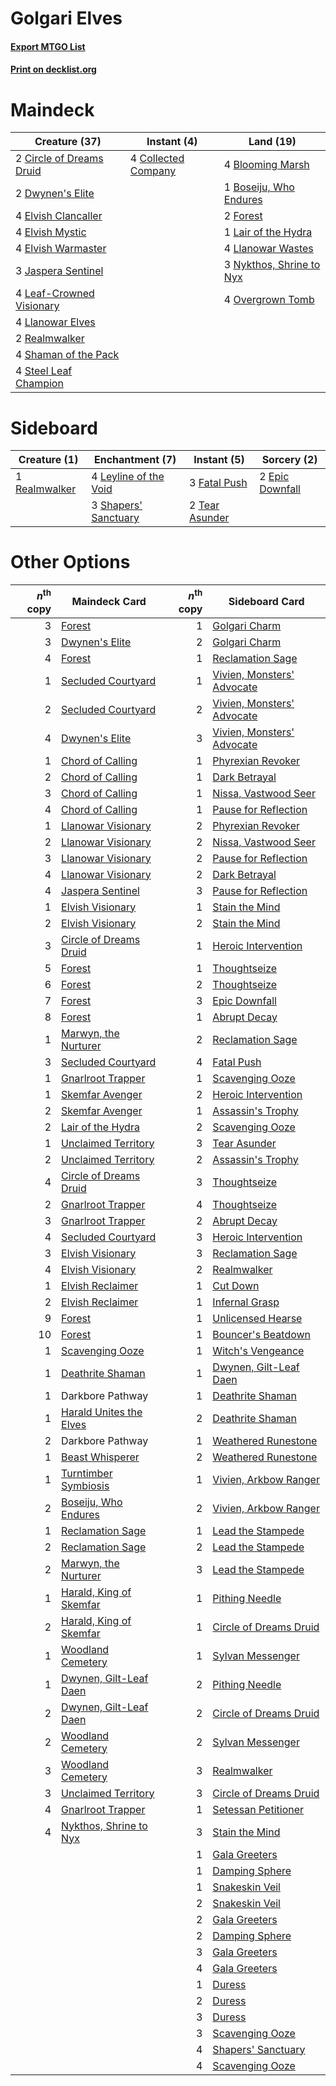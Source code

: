 # Golgari Elves

#### [Export MTGO List](../collection/Golgari%20Elves/Golgari%20Elves.txt)
#### [Print on decklist.org](http://decklist.org/?deckmain=4%09Blooming%20Marsh%0A1%09Boseiju,%20Who%20Endures%0A2%09Circle%20of%20Dreams%20Druid%0A4%09Collected%20Company%0A2%09Dwynen's%20Elite%0A4%09Elvish%20Clancaller%0A4%09Elvish%20Mystic%0A4%09Elvish%20Warmaster%0A2%09Forest%0A3%09Jaspera%20Sentinel%0A1%09Lair%20of%20the%20Hydra%0A4%09Leaf-Crowned%20Visionary%0A4%09Llanowar%20Elves%0A4%09Llanowar%20Wastes%0A3%09Nykthos,%20Shrine%20to%20Nyx%0A4%09Overgrown%20Tomb%0A2%09Realmwalker%0A4%09Shaman%20of%20the%20Pack%0A4%09Steel%20Leaf%20Champion&deckside=2%09Epic%20Downfall%0A3%09Fatal%20Push%0A4%09Leyline%20of%20the%20Void%0A1%09Realmwalker%0A3%09Shapers'%20Sanctuary%0A2%09Tear%20Asunder)
# Maindeck

|                                           Creature (37)                                           |                                         Instant (4)                                          |                                             Land (19)                                             |
|---------------------------------------------------------------------------------------------------|----------------------------------------------------------------------------------------------|---------------------------------------------------------------------------------------------------|
|2 [Circle of Dreams Druid](http://gatherer.wizards.com/Pages/Card/Details.aspx?multiverseid=527463)|4 [Collected Company](http://gatherer.wizards.com/Pages/Card/Details.aspx?multiverseid=394519)|4 [Blooming Marsh](http://gatherer.wizards.com/Pages/Card/Details.aspx?multiverseid=417816)        |
|2 [Dwynen's Elite](http://gatherer.wizards.com/Pages/Card/Details.aspx?multiverseid=442739)        |                                                                                              |1 [Boseiju, Who Endures](http://gatherer.wizards.com/Pages/Card/Details.aspx?multiverseid=548579)  |
|4 [Elvish Clancaller](http://gatherer.wizards.com/Pages/Card/Details.aspx?multiverseid=447315)     |                                                                                              |2 [Forest](http://gatherer.wizards.com/Pages/Card/Details.aspx?multiverseid=439860)                |
|4 [Elvish Mystic](http://gatherer.wizards.com/Pages/Card/Details.aspx?multiverseid=389499)         |                                                                                              |1 [Lair of the Hydra](http://gatherer.wizards.com/Pages/Card/Details.aspx?multiverseid=527546)     |
|4 [Elvish Warmaster](http://gatherer.wizards.com/Pages/Card/Details.aspx?multiverseid=503780)      |                                                                                              |4 [Llanowar Wastes](http://gatherer.wizards.com/Pages/Card/Details.aspx?multiverseid=129627)       |
|3 [Jaspera Sentinel](http://gatherer.wizards.com/Pages/Card/Details.aspx?multiverseid=503792)      |                                                                                              |3 [Nykthos, Shrine to Nyx](http://gatherer.wizards.com/Pages/Card/Details.aspx?multiverseid=373713)|
|4 [Leaf-Crowned Visionary](http://gatherer.wizards.com/Pages/Card/Details.aspx?multiverseid=574647)|                                                                                              |4 [Overgrown Tomb](http://gatherer.wizards.com/Pages/Card/Details.aspx?multiverseid=405103)        |
|4 [Llanowar Elves](http://gatherer.wizards.com/Pages/Card/Details.aspx?multiverseid=129626)        |                                                                                              |                                                                                                   |
|2 [Realmwalker](http://gatherer.wizards.com/Pages/Card/Details.aspx?multiverseid=503804)           |                                                                                              |                                                                                                   |
|4 [Shaman of the Pack](http://gatherer.wizards.com/Pages/Card/Details.aspx?multiverseid=413747)    |                                                                                              |                                                                                                   |
|4 [Steel Leaf Champion](http://gatherer.wizards.com/Pages/Card/Details.aspx?multiverseid=443070)   |                                                                                              |                                                                                                   |


# Sideboard

|                                      Creature (1)                                      |                                        Enchantment (7)                                         |                                       Instant (5)                                       |                                       Sorcery (2)                                        |
|----------------------------------------------------------------------------------------|------------------------------------------------------------------------------------------------|-----------------------------------------------------------------------------------------|------------------------------------------------------------------------------------------|
|1 [Realmwalker](http://gatherer.wizards.com/Pages/Card/Details.aspx?multiverseid=503804)|4 [Leyline of the Void](http://gatherer.wizards.com/Pages/Card/Details.aspx?multiverseid=107682)|3 [Fatal Push](http://gatherer.wizards.com/Pages/Card/Details.aspx?multiverseid=423724)  |2 [Epic Downfall](http://gatherer.wizards.com/Pages/Card/Details.aspx?multiverseid=473047)|
|                                                                                        |3 [Shapers' Sanctuary](http://gatherer.wizards.com/Pages/Card/Details.aspx?multiverseid=435362) |2 [Tear Asunder](http://gatherer.wizards.com/Pages/Card/Details.aspx?multiverseid=574663)|                                                                                          |


# Other Options

|*n*<sup>th</sup> copy|                                          Maindeck Card                                           |*n*<sup>th</sup> copy|                                           Sideboard Card                                            |
|--------------------:|--------------------------------------------------------------------------------------------------|--------------------:|-----------------------------------------------------------------------------------------------------|
|                    3|[Forest](http://gatherer.wizards.com/Pages/Card/Details.aspx?multiverseid=439860)                 |                    1|[Golgari Charm](http://gatherer.wizards.com/Pages/Card/Details.aspx?multiverseid=405245)             |
|                    3|[Dwynen's Elite](http://gatherer.wizards.com/Pages/Card/Details.aspx?multiverseid=442739)         |                    2|[Golgari Charm](http://gatherer.wizards.com/Pages/Card/Details.aspx?multiverseid=405245)             |
|                    4|[Forest](http://gatherer.wizards.com/Pages/Card/Details.aspx?multiverseid=439860)                 |                    1|[Reclamation Sage](http://gatherer.wizards.com/Pages/Card/Details.aspx?multiverseid=389651)          |
|                    1|[Secluded Courtyard](http://gatherer.wizards.com/Pages/Card/Details.aspx?multiverseid=548588)     |                    1|[Vivien, Monsters' Advocate](http://gatherer.wizards.com/Pages/Card/Details.aspx?multiverseid=479695)|
|                    2|[Secluded Courtyard](http://gatherer.wizards.com/Pages/Card/Details.aspx?multiverseid=548588)     |                    2|[Vivien, Monsters' Advocate](http://gatherer.wizards.com/Pages/Card/Details.aspx?multiverseid=479695)|
|                    4|[Dwynen's Elite](http://gatherer.wizards.com/Pages/Card/Details.aspx?multiverseid=442739)         |                    3|[Vivien, Monsters' Advocate](http://gatherer.wizards.com/Pages/Card/Details.aspx?multiverseid=479695)|
|                    1|[Chord of Calling](http://gatherer.wizards.com/Pages/Card/Details.aspx?multiverseid=383209)       |                    1|[Phyrexian Revoker](http://gatherer.wizards.com/Pages/Card/Details.aspx?multiverseid=383343)         |
|                    2|[Chord of Calling](http://gatherer.wizards.com/Pages/Card/Details.aspx?multiverseid=383209)       |                    1|[Dark Betrayal](http://gatherer.wizards.com/Pages/Card/Details.aspx?multiverseid=373504)             |
|                    3|[Chord of Calling](http://gatherer.wizards.com/Pages/Card/Details.aspx?multiverseid=383209)       |                    1|[Nissa, Vastwood Seer](http://gatherer.wizards.com/Pages/Card/Details.aspx?multiverseid=398438)      |
|                    4|[Chord of Calling](http://gatherer.wizards.com/Pages/Card/Details.aspx?multiverseid=383209)       |                    1|[Pause for Reflection](http://gatherer.wizards.com/Pages/Card/Details.aspx?multiverseid=452890)      |
|                    1|[Llanowar Visionary](http://gatherer.wizards.com/Pages/Card/Details.aspx?multiverseid=485516)     |                    2|[Phyrexian Revoker](http://gatherer.wizards.com/Pages/Card/Details.aspx?multiverseid=383343)         |
|                    2|[Llanowar Visionary](http://gatherer.wizards.com/Pages/Card/Details.aspx?multiverseid=485516)     |                    2|[Nissa, Vastwood Seer](http://gatherer.wizards.com/Pages/Card/Details.aspx?multiverseid=398438)      |
|                    3|[Llanowar Visionary](http://gatherer.wizards.com/Pages/Card/Details.aspx?multiverseid=485516)     |                    2|[Pause for Reflection](http://gatherer.wizards.com/Pages/Card/Details.aspx?multiverseid=452890)      |
|                    4|[Llanowar Visionary](http://gatherer.wizards.com/Pages/Card/Details.aspx?multiverseid=485516)     |                    2|[Dark Betrayal](http://gatherer.wizards.com/Pages/Card/Details.aspx?multiverseid=373504)             |
|                    4|[Jaspera Sentinel](http://gatherer.wizards.com/Pages/Card/Details.aspx?multiverseid=503792)       |                    3|[Pause for Reflection](http://gatherer.wizards.com/Pages/Card/Details.aspx?multiverseid=452890)      |
|                    1|[Elvish Visionary](http://gatherer.wizards.com/Pages/Card/Details.aspx?multiverseid=175124)       |                    1|[Stain the Mind](http://gatherer.wizards.com/Pages/Card/Details.aspx?multiverseid=383402)            |
|                    2|[Elvish Visionary](http://gatherer.wizards.com/Pages/Card/Details.aspx?multiverseid=175124)       |                    2|[Stain the Mind](http://gatherer.wizards.com/Pages/Card/Details.aspx?multiverseid=383402)            |
|                    3|[Circle of Dreams Druid](http://gatherer.wizards.com/Pages/Card/Details.aspx?multiverseid=527463) |                    1|[Heroic Intervention](http://gatherer.wizards.com/Pages/Card/Details.aspx?multiverseid=423776)       |
|                    5|[Forest](http://gatherer.wizards.com/Pages/Card/Details.aspx?multiverseid=439860)                 |                    1|[Thoughtseize](http://gatherer.wizards.com/Pages/Card/Details.aspx?multiverseid=438676)              |
|                    6|[Forest](http://gatherer.wizards.com/Pages/Card/Details.aspx?multiverseid=439860)                 |                    2|[Thoughtseize](http://gatherer.wizards.com/Pages/Card/Details.aspx?multiverseid=438676)              |
|                    7|[Forest](http://gatherer.wizards.com/Pages/Card/Details.aspx?multiverseid=439860)                 |                    3|[Epic Downfall](http://gatherer.wizards.com/Pages/Card/Details.aspx?multiverseid=473047)             |
|                    8|[Forest](http://gatherer.wizards.com/Pages/Card/Details.aspx?multiverseid=439860)                 |                    1|[Abrupt Decay](http://gatherer.wizards.com/Pages/Card/Details.aspx?multiverseid=456061)              |
|                    1|[Marwyn, the Nurturer](http://gatherer.wizards.com/Pages/Card/Details.aspx?multiverseid=443060)   |                    2|[Reclamation Sage](http://gatherer.wizards.com/Pages/Card/Details.aspx?multiverseid=389651)          |
|                    3|[Secluded Courtyard](http://gatherer.wizards.com/Pages/Card/Details.aspx?multiverseid=548588)     |                    4|[Fatal Push](http://gatherer.wizards.com/Pages/Card/Details.aspx?multiverseid=423724)                |
|                    1|[Gnarlroot Trapper](http://gatherer.wizards.com/Pages/Card/Details.aspx?multiverseid=398413)      |                    1|[Scavenging Ooze](http://gatherer.wizards.com/Pages/Card/Details.aspx?multiverseid=420783)           |
|                    1|[Skemfar Avenger](http://gatherer.wizards.com/Pages/Card/Details.aspx?multiverseid=503718)        |                    2|[Heroic Intervention](http://gatherer.wizards.com/Pages/Card/Details.aspx?multiverseid=423776)       |
|                    2|[Skemfar Avenger](http://gatherer.wizards.com/Pages/Card/Details.aspx?multiverseid=503718)        |                    1|[Assassin's Trophy](http://gatherer.wizards.com/Pages/Card/Details.aspx?multiverseid=452902)         |
|                    2|[Lair of the Hydra](http://gatherer.wizards.com/Pages/Card/Details.aspx?multiverseid=527546)      |                    2|[Scavenging Ooze](http://gatherer.wizards.com/Pages/Card/Details.aspx?multiverseid=420783)           |
|                    1|[Unclaimed Territory](http://gatherer.wizards.com/Pages/Card/Details.aspx?multiverseid=435419)    |                    3|[Tear Asunder](http://gatherer.wizards.com/Pages/Card/Details.aspx?multiverseid=574663)              |
|                    2|[Unclaimed Territory](http://gatherer.wizards.com/Pages/Card/Details.aspx?multiverseid=435419)    |                    2|[Assassin's Trophy](http://gatherer.wizards.com/Pages/Card/Details.aspx?multiverseid=452902)         |
|                    4|[Circle of Dreams Druid](http://gatherer.wizards.com/Pages/Card/Details.aspx?multiverseid=527463) |                    3|[Thoughtseize](http://gatherer.wizards.com/Pages/Card/Details.aspx?multiverseid=438676)              |
|                    2|[Gnarlroot Trapper](http://gatherer.wizards.com/Pages/Card/Details.aspx?multiverseid=398413)      |                    4|[Thoughtseize](http://gatherer.wizards.com/Pages/Card/Details.aspx?multiverseid=438676)              |
|                    3|[Gnarlroot Trapper](http://gatherer.wizards.com/Pages/Card/Details.aspx?multiverseid=398413)      |                    2|[Abrupt Decay](http://gatherer.wizards.com/Pages/Card/Details.aspx?multiverseid=456061)              |
|                    4|[Secluded Courtyard](http://gatherer.wizards.com/Pages/Card/Details.aspx?multiverseid=548588)     |                    3|[Heroic Intervention](http://gatherer.wizards.com/Pages/Card/Details.aspx?multiverseid=423776)       |
|                    3|[Elvish Visionary](http://gatherer.wizards.com/Pages/Card/Details.aspx?multiverseid=175124)       |                    3|[Reclamation Sage](http://gatherer.wizards.com/Pages/Card/Details.aspx?multiverseid=389651)          |
|                    4|[Elvish Visionary](http://gatherer.wizards.com/Pages/Card/Details.aspx?multiverseid=175124)       |                    2|[Realmwalker](http://gatherer.wizards.com/Pages/Card/Details.aspx?multiverseid=503804)               |
|                    1|[Elvish Reclaimer](http://gatherer.wizards.com/Pages/Card/Details.aspx?multiverseid=466923)       |                    1|[Cut Down](http://gatherer.wizards.com/Pages/Card/Details.aspx?multiverseid=574569)                  |
|                    2|[Elvish Reclaimer](http://gatherer.wizards.com/Pages/Card/Details.aspx?multiverseid=466923)       |                    1|[Infernal Grasp](http://gatherer.wizards.com/Pages/Card/Details.aspx?multiverseid=534880)            |
|                    9|[Forest](http://gatherer.wizards.com/Pages/Card/Details.aspx?multiverseid=439860)                 |                    1|[Unlicensed Hearse](http://gatherer.wizards.com/Pages/Card/Details.aspx?multiverseid=555447)         |
|                   10|[Forest](http://gatherer.wizards.com/Pages/Card/Details.aspx?multiverseid=439860)                 |                    1|[Bouncer's Beatdown](http://gatherer.wizards.com/Pages/Card/Details.aspx?multiverseid=555336)        |
|                    1|[Scavenging Ooze](http://gatherer.wizards.com/Pages/Card/Details.aspx?multiverseid=420783)        |                    1|[Witch's Vengeance](http://gatherer.wizards.com/Pages/Card/Details.aspx?multiverseid=473073)         |
|                    1|[Deathrite Shaman](http://gatherer.wizards.com/Pages/Card/Details.aspx?multiverseid=413757)       |                    1|[Dwynen, Gilt-Leaf Daen](http://gatherer.wizards.com/Pages/Card/Details.aspx?multiverseid=442738)    |
|                    1|Darkbore Pathway                                                                                  |                    1|[Deathrite Shaman](http://gatherer.wizards.com/Pages/Card/Details.aspx?multiverseid=413757)          |
|                    1|[Harald Unites the Elves](http://gatherer.wizards.com/Pages/Card/Details.aspx?multiverseid=503829)|                    2|[Deathrite Shaman](http://gatherer.wizards.com/Pages/Card/Details.aspx?multiverseid=413757)          |
|                    2|Darkbore Pathway                                                                                  |                    1|[Weathered Runestone](http://gatherer.wizards.com/Pages/Card/Details.aspx?multiverseid=503863)       |
|                    1|[Beast Whisperer](http://gatherer.wizards.com/Pages/Card/Details.aspx?multiverseid=452873)        |                    2|[Weathered Runestone](http://gatherer.wizards.com/Pages/Card/Details.aspx?multiverseid=503863)       |
|                    1|[Turntimber Symbiosis](http://gatherer.wizards.com/Pages/Card/Details.aspx?multiverseid=491864)   |                    1|[Vivien, Arkbow Ranger](http://gatherer.wizards.com/Pages/Card/Details.aspx?multiverseid=466953)     |
|                    2|[Boseiju, Who Endures](http://gatherer.wizards.com/Pages/Card/Details.aspx?multiverseid=548579)   |                    2|[Vivien, Arkbow Ranger](http://gatherer.wizards.com/Pages/Card/Details.aspx?multiverseid=466953)     |
|                    1|[Reclamation Sage](http://gatherer.wizards.com/Pages/Card/Details.aspx?multiverseid=389651)       |                    1|[Lead the Stampede](http://gatherer.wizards.com/Pages/Card/Details.aspx?multiverseid=382295)         |
|                    2|[Reclamation Sage](http://gatherer.wizards.com/Pages/Card/Details.aspx?multiverseid=389651)       |                    2|[Lead the Stampede](http://gatherer.wizards.com/Pages/Card/Details.aspx?multiverseid=382295)         |
|                    2|[Marwyn, the Nurturer](http://gatherer.wizards.com/Pages/Card/Details.aspx?multiverseid=443060)   |                    3|[Lead the Stampede](http://gatherer.wizards.com/Pages/Card/Details.aspx?multiverseid=382295)         |
|                    1|[Harald, King of Skemfar](http://gatherer.wizards.com/Pages/Card/Details.aspx?multiverseid=503828)|                    1|[Pithing Needle](http://gatherer.wizards.com/Pages/Card/Details.aspx?multiverseid=129526)            |
|                    2|[Harald, King of Skemfar](http://gatherer.wizards.com/Pages/Card/Details.aspx?multiverseid=503828)|                    1|[Circle of Dreams Druid](http://gatherer.wizards.com/Pages/Card/Details.aspx?multiverseid=527463)    |
|                    1|[Woodland Cemetery](http://gatherer.wizards.com/Pages/Card/Details.aspx?multiverseid=443136)      |                    1|[Sylvan Messenger](http://gatherer.wizards.com/Pages/Card/Details.aspx?multiverseid=27666)           |
|                    1|[Dwynen, Gilt-Leaf Daen](http://gatherer.wizards.com/Pages/Card/Details.aspx?multiverseid=442738) |                    2|[Pithing Needle](http://gatherer.wizards.com/Pages/Card/Details.aspx?multiverseid=129526)            |
|                    2|[Dwynen, Gilt-Leaf Daen](http://gatherer.wizards.com/Pages/Card/Details.aspx?multiverseid=442738) |                    2|[Circle of Dreams Druid](http://gatherer.wizards.com/Pages/Card/Details.aspx?multiverseid=527463)    |
|                    2|[Woodland Cemetery](http://gatherer.wizards.com/Pages/Card/Details.aspx?multiverseid=443136)      |                    2|[Sylvan Messenger](http://gatherer.wizards.com/Pages/Card/Details.aspx?multiverseid=27666)           |
|                    3|[Woodland Cemetery](http://gatherer.wizards.com/Pages/Card/Details.aspx?multiverseid=443136)      |                    3|[Realmwalker](http://gatherer.wizards.com/Pages/Card/Details.aspx?multiverseid=503804)               |
|                    3|[Unclaimed Territory](http://gatherer.wizards.com/Pages/Card/Details.aspx?multiverseid=435419)    |                    3|[Circle of Dreams Druid](http://gatherer.wizards.com/Pages/Card/Details.aspx?multiverseid=527463)    |
|                    4|[Gnarlroot Trapper](http://gatherer.wizards.com/Pages/Card/Details.aspx?multiverseid=398413)      |                    1|[Setessan Petitioner](http://gatherer.wizards.com/Pages/Card/Details.aspx?multiverseid=476450)       |
|                    4|[Nykthos, Shrine to Nyx](http://gatherer.wizards.com/Pages/Card/Details.aspx?multiverseid=373713) |                    3|[Stain the Mind](http://gatherer.wizards.com/Pages/Card/Details.aspx?multiverseid=383402)            |
|                     |                                                                                                  |                    1|[Gala Greeters](http://gatherer.wizards.com/Pages/Card/Details.aspx?multiverseid=555349)             |
|                     |                                                                                                  |                    1|[Damping Sphere](http://gatherer.wizards.com/Pages/Card/Details.aspx?multiverseid=443101)            |
|                     |                                                                                                  |                    1|[Snakeskin Veil](http://gatherer.wizards.com/Pages/Card/Details.aspx?multiverseid=503810)            |
|                     |                                                                                                  |                    2|[Snakeskin Veil](http://gatherer.wizards.com/Pages/Card/Details.aspx?multiverseid=503810)            |
|                     |                                                                                                  |                    2|[Gala Greeters](http://gatherer.wizards.com/Pages/Card/Details.aspx?multiverseid=555349)             |
|                     |                                                                                                  |                    2|[Damping Sphere](http://gatherer.wizards.com/Pages/Card/Details.aspx?multiverseid=443101)            |
|                     |                                                                                                  |                    3|[Gala Greeters](http://gatherer.wizards.com/Pages/Card/Details.aspx?multiverseid=555349)             |
|                     |                                                                                                  |                    4|[Gala Greeters](http://gatherer.wizards.com/Pages/Card/Details.aspx?multiverseid=555349)             |
|                     |                                                                                                  |                    1|[Duress](http://gatherer.wizards.com/Pages/Card/Details.aspx?multiverseid=14557)                     |
|                     |                                                                                                  |                    2|[Duress](http://gatherer.wizards.com/Pages/Card/Details.aspx?multiverseid=14557)                     |
|                     |                                                                                                  |                    3|[Duress](http://gatherer.wizards.com/Pages/Card/Details.aspx?multiverseid=14557)                     |
|                     |                                                                                                  |                    3|[Scavenging Ooze](http://gatherer.wizards.com/Pages/Card/Details.aspx?multiverseid=420783)           |
|                     |                                                                                                  |                    4|[Shapers' Sanctuary](http://gatherer.wizards.com/Pages/Card/Details.aspx?multiverseid=435362)        |
|                     |                                                                                                  |                    4|[Scavenging Ooze](http://gatherer.wizards.com/Pages/Card/Details.aspx?multiverseid=420783)           |

